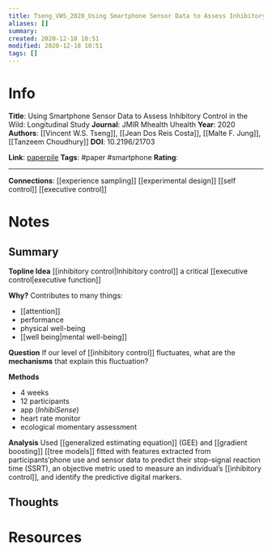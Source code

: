 ```yaml
---
title: Tseng_VWS_2020_Using Smartphone Sensor Data to Assess Inhibitory Control in the Wild
aliases: []
summary: 
created: 2020-12-18 10:51
modified: 2020-12-18 10:51
tags: []
---
```


# Info
**Title**: Using Smartphone Sensor Data to Assess Inhibitory Control in the Wild: Longitudinal Study
**Journal**: JMIR Mhealth Uhealth
**Year**: 2020
**Authors**: [[Vincent W.S. Tseng]], [[Jean Dos Reis Costa]], [[Malte F. Jung]], [[Tanzeem Choudhury]]
**DOI**: 10.2196/21703

**Link**: [paperpile]()
**Tags**: #paper #smartphone
**Rating**:

---
**Connections**:
[[experience sampling]]
[[experimental design]]
[[self control]]
[[executive control]]

# Notes
## Summary
**Topline Idea**
[[inhibitory control|Inhibitory control]] a critical [[executive control|executive function]]

**Why?**
Contributes to many things:
- [[attention]]
- performance
- physical well-being
- [[well being|mental well-being]]

**Question**
If our level of [[inhibitory control]] fluctuates, what are the **mechanisms** that explain this fluctuation?

**Methods**
- 4 weeks
- 12 participants
- app (*InhibiSense*)
- heart rate monitor
- ecological momentary assessment

**Analysis**
Used [[generalized estimating equation]] (GEE) and [[gradient boosting]] [[tree models]] fitted with features extracted from participants’phone use and sensor data to predict their stop-signal reaction time (SSRT), an objective metric used to measure an individual’s [[inhibitory control]], and identify the predictive digital markers.

## Thoughts


# Resources
